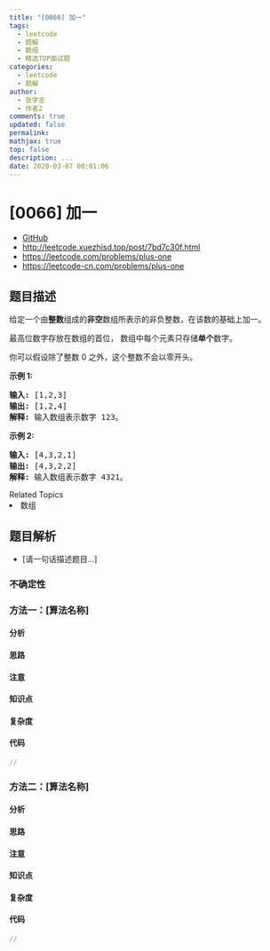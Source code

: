 ```yaml
---
title: "[0066] 加一"
tags:
  - leetcode
  - 题解
  - 数组
  - 精选TOP面试题
categories:
  - leetcode
  - 题解
author:
  - 张学志
  - 作者2
comments: true
updated: false
permalink:
mathjax: true
top: false
description: ...
date: 2020-03-07 00:01:06
---
```



# [0066] 加一
* [GitHub](https://github.com/algoboy101/LeetCodeCrowdsource/tree/master/_posts/QA/%5B0066%5D%20%E5%8A%A0%E4%B8%80.md)
* http://leetcode.xuezhisd.top/post/7bd7c30f.html
* https://leetcode.com/problems/plus-one
* https://leetcode-cn.com/problems/plus-one


## 题目描述

<p>给定一个由<strong>整数</strong>组成的<strong>非空</strong>数组所表示的非负整数，在该数的基础上加一。</p>

<p>最高位数字存放在数组的首位， 数组中每个元素只存储<strong>单个</strong>数字。</p>

<p>你可以假设除了整数 0 之外，这个整数不会以零开头。</p>

<p><strong>示例&nbsp;1:</strong></p>

<pre><strong>输入:</strong> [1,2,3]
<strong>输出:</strong> [1,2,4]
<strong>解释:</strong> 输入数组表示数字 123。
</pre>

<p><strong>示例&nbsp;2:</strong></p>

<pre><strong>输入:</strong> [4,3,2,1]
<strong>输出:</strong> [4,3,2,2]
<strong>解释:</strong> 输入数组表示数字 4321。
</pre>
<div><div>Related Topics</div><div><li>数组</li></div></div>


## 题目解析
* [请一句话描述题目...]

### 不确定性


### 方法一：[算法名称]

#### 分析

#### 思路

#### 注意

#### 知识点

#### 复杂度

#### 代码

```cpp
//
```


### 方法二：[算法名称]

#### 分析

#### 思路

#### 注意

#### 知识点

#### 复杂度

#### 代码

```cpp
//
```


